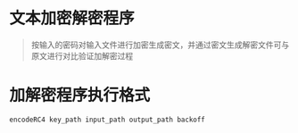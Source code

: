 # 文本加密解密程序 #

>按输入的密码对输入文件进行加密生成密文，并通过密文生成解密文件可与原文进行对比验证加解密过程

# 加解密程序执行格式 #

`encodeRC4 key_path input_path output_path backoff`
